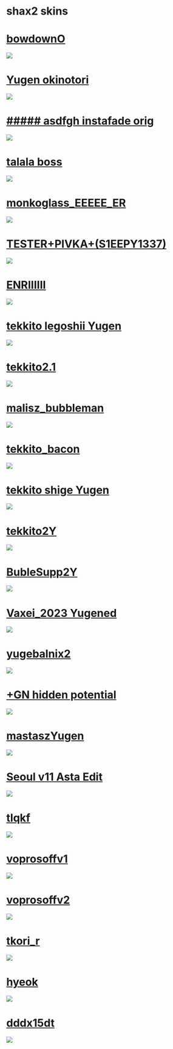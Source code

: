 # shax2 skins

# [bowdownO](https://shax2.s-ul.eu/CThUkybh)
<img src="https://shax2.s-ul.eu/Z8DKfCj6"/>

# [Yugen okinotori](https://shax2.s-ul.eu/Smmc4gZ5)
<img src="https://shax2.s-ul.eu/CzLosYnE"/>

# [##### asdfgh instafade orig](https://shax2.s-ul.eu/mVBtUR8a)
<img src="https://shax2.s-ul.eu/WFDFEXKy"/>

# [talala boss](https://shax2.s-ul.eu/GhCXUJAU)
<img src="https://shax2.s-ul.eu/tRK94yi1"/>

# [monkoglass_EEEEE_ER](https://shax2.s-ul.eu/Ba8AnyFN)
<img src="https://shax2.s-ul.eu/MGZlQHcq"/>

# [TESTER+PIVKA+(S1EEPY1337)](https://shax2.s-ul.eu/CCM0nxis)
<img src="https://shax2.s-ul.eu/RoJYn5BD"/>

# [ENRIIIIII](https://shax2.s-ul.eu/Ie3I1Ysq)
<img src="https://shax2.s-ul.eu/XBem3XAJ"/>

# [tekkito legoshii Yugen](https://shax2.s-ul.eu/jyag3eF4)
<img src="https://shax2.s-ul.eu/uq5AqGb1"/>

# [tekkito2.1](https://shax2.s-ul.eu/tgdrTXgJ)
<img src="https://shax2.s-ul.eu/fbbChQRL"/>

# [malisz_bubbleman](https://shax2.s-ul.eu/hycU9Jtm)
<img src="https://shax2.s-ul.eu/JJo2F4l0"/>

# [tekkito_bacon](https://shax2.s-ul.eu/jRmC77FV)
<img src="https://shax2.s-ul.eu/PkwhDHUA"/>

# [tekkito shige Yugen](https://shax2.s-ul.eu/XHMRT8uG)
<img src="https://shax2.s-ul.eu/HQajv1b8"/>

# [tekkito2Y](https://shax2.s-ul.eu/lL9xyPuw)
<img src="https://shax2.s-ul.eu/tcwVMjRd"/>

# [BubleSupp2Y](https://shax2.s-ul.eu/Spjozq9H)
<img src="https://shax2.s-ul.eu/irdaccLx"/>

# [Vaxei_2023 Yugened](https://shax2.s-ul.eu/ittrvlou)
<img src="https://shax2.s-ul.eu/6Oqb8Fl3"/>

# [yugebalnix2](https://shax2.s-ul.eu/X3nZsZgN)
<img src="https://shax2.s-ul.eu/v9oozhYX"/>

# [+GN hidden potential](https://shax2.s-ul.eu/lqdyd30u)
<img src="https://shax2.s-ul.eu/2F01Zkay"/>

# [mastaszYugen](https://shax2.s-ul.eu/fuCghSsO)
<img src="https://shax2.s-ul.eu/pLEcwy5s"/>

# [Seoul v11 Asta Edit](https://shax2.s-ul.eu/D3SA6DAg)
<img src="https://shax2.s-ul.eu/Wt8XSVdj"/>

# [tlqkf](https://shax2.s-ul.eu/8bOoKSeF)
<img src="https://shax2.s-ul.eu/6j1UOV9O"/>

# [voprosoffv1](https://shax2.s-ul.eu/qQiqj90j)
<img src="https://shax2.s-ul.eu/4LDSheAj"/>

# [voprosoffv2](https://shax2.s-ul.eu/53X1z54O)
<img src="https://shax2.s-ul.eu/cQPxJRoQ"/>

# [tkori_r](https://shax2.s-ul.eu/PJoQdstE)
<img src="https://shax2.s-ul.eu/nU3tarKt"/>

# [hyeok](https://shax2.s-ul.eu/Hm71sJuL)
<img src="https://shax2.s-ul.eu/ilEosNJC"/>

# [dddx15dt](https://shax2.s-ul.eu/wGMuhFVG)
<img src="https://shax2.s-ul.eu/iz0HjXTg"/>
